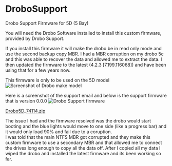 # DroboSupport
Drobo Support Firmware for 5D (5 Bay)

You will need the Drobo Software installed to install this custom firmware, provided by Drobo Support.

If you install this firmware it will make the drobo be in read only mode and use the second backup copy MBR. 
I had a MBR corruption on my drobo 5c and this was able to recover the data and allowed me to extract the data.
I then updated the firmware to the latest (4.2.3 [7.199.116068]) and have been using that for a few years now. 

This firmware is only to be used on the 5D model
![Screenshot of Drobo make model](https://github.com/TimN0001/DroboSupport/blob/main/droboscreenshot.png)



Here is a screenshot of the support email and below is the support firmware that is version 0.0.0
![Drobo Support firmware](https://github.com/TimN0001/Drobo5D-Support/assets/9089167/6f7e9116-791f-439f-95c0-98b014f6fece)

[Drobo5D_74114.zip](https://github.com/TimN0001/Drobo5D-Support/files/14539286/Drobo5D_74114.zip)




The issue I had and the firmware resolved was the drobo would start booting and the blue lights would move to one side (like a progress bar) and it would only load 90% and fail due to a coruption.  
I was told that the main NTFS MBR got corrupted and they make this custom firmware to use a secondary MBR and that allowed me to connect the drives long enough to copy all the data off.
After I copied all my data I wiped the drobo and installed the latest firmware and its been working so far. 




